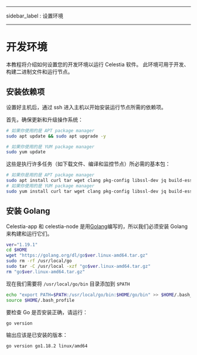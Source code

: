 - - -
sidebar_label : 设置环境
- - -

# 开发环境

本教程将介绍如何设置您的开发环境以运行 Celestia 软件。 此环境可用于开发、构建二进制文件和运行节点。

## 安装依赖项

设置好主机后，通过 ssh 进入主机以开始安装运行节点所需的依赖项。

首先，确保更新和升级操作系统：

```sh
# 如果你使用的是 APT package manager
sudo apt update && sudo apt upgrade -y

# 如果你使用的是 YUM package manager
sudo yum update
```

这些是执行许多任务（如下载文件、编译和监控节点）所必需的基本包：

<!-- markdownlint-disable MD013 -->
```sh
# 如果你是用的是 APT package manager
sudo apt install curl tar wget clang pkg-config libssl-dev jq build-essential git make ncdu -y
# 如果你使用的是 YUM package manager
sudo yum install curl tar wget clang pkg-config libssl-dev jq build-essential git make ncdu -y
```
<!-- markdownlint-enable MD013 -->

## 安装 Golang

Celestia-app 和 celestia-node 是用[Golang](https://go.dev/)编写的，所以我们必须安装 Golang 来构建和运行它们。

```sh
ver="1.19.1"
cd $HOME
wget "https://golang.org/dl/go$ver.linux-amd64.tar.gz"
sudo rm -rf /usr/local/go
sudo tar -C /usr/local -xzf "go$ver.linux-amd64.tar.gz"
rm "go$ver.linux-amd64.tar.gz"
```

现在我们需要将 `/usr/local/go/bin` 目录添加到 `$PATH`

```sh
echo "export PATH=$PATH:/usr/local/go/bin:$HOME/go/bin" >> $HOME/.bash_profile
source $HOME/.bash_profile
```

要检查 Go 是否安装正确，请运行：

```sh
go version
```

输出应该是已安装的版本：

```sh
go version go1.18.2 linux/amd64
```
